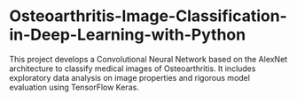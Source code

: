 # Osteoarthritis-Image-Classification-in-Deep-Learning-with-Python
This project develops a Convolutional Neural Network based on the AlexNet architecture to classify medical images of Osteoarthritis. It includes exploratory data analysis on image properties and rigorous model evaluation using TensorFlow Keras.
